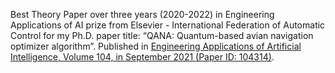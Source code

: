 Best Theory Paper over three years (2020-2022) in Engineering Applications of AI prize from Elsevier - International Federation of Automatic Control for my Ph.D. paper title: “QANA: Quantum-based avian navigation optimizer algorithm”.
Published in [Engineering Applications of Artificial Intelligence, Volume 104, in September 2021 (Paper ID: 104314)](https://www.sciencedirect.com/science/article/abs/pii/S0952197621001627).


